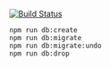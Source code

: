 [![Build Status](https://drone.pixelpoint.io/api/badges/snipsnapdev/snipsnap-api/status.svg)](https://drone.pixelpoint.io/snipsnapdev/snipsnap-api)

```
npm run db:create
npm run db:migrate
npm run db:migrate:undo
npm run db:drop
```
